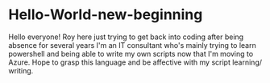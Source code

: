 # Hello-World-new-beginning

Hello everyone!
Roy here just trying to get back into coding after being absence for several years
I'm an IT consultant who's mainly trying to learn powershell and being able to write my own scripts
now that I'm moving to Azure. Hope to grasp this language and be affective with my script learning/ writing.
